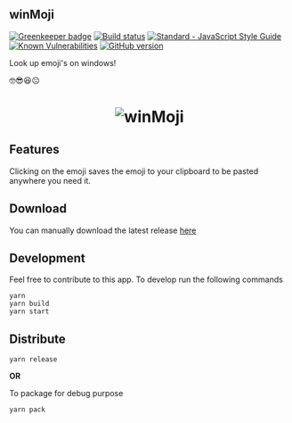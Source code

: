 ## winMoji

[![Greenkeeper badge](https://badges.greenkeeper.io/ryanSN/winmoji.svg)](https://greenkeeper.io/)
[![Build status](https://ci.appveyor.com/api/projects/status/jb7laepqr55yy8gc?svg=true)](https://ci.appveyor.com/project/ryanSN/winmoji)
[![Standard - JavaScript Style Guide](https://img.shields.io/badge/code_style-standard-brightgreen.svg)](https://standardjs.com)
[![Known Vulnerabilities](https://snyk.io/test/github/ryanSN/winmoji/badge.svg)](https://snyk.io/test/github/ryanSN/winmoji)
[![GitHub version](https://badge.fury.io/gh/ryansn%2Fwinmoji.svg)](https://github.com/ryanSN/winmoji/releases)

Look up emoji's on windows!

🤓😎😆😐

<div align="center">
  <h1>
    <img src="https://github.com/ryanSN/winmoji/blob/master/winMoji.gif" alt="winMoji" title="winMoji" />
  </h1>
</div>

## Features
Clicking on the emoji saves the emoji to your clipboard to be pasted anywhere you need it.

## Download
You can manually download the latest release [here](https://github.com/ryanSN/winmoji/releases)

## Development

Feel free to contribute to this app. To develop run the following commands

```Shell
yarn
yarn build
yarn start
```

## Distribute

```Shell
yarn release
```
**OR**

 To package for debug purpose
 ```Shell
 yarn pack
 ```
